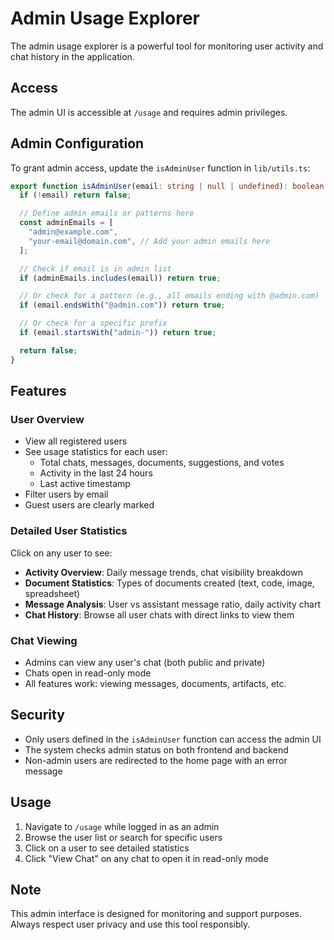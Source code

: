 # Admin Usage Explorer

The admin usage explorer is a powerful tool for monitoring user activity and chat history in the application.

## Access

The admin UI is accessible at `/usage` and requires admin privileges.

## Admin Configuration

To grant admin access, update the `isAdminUser` function in `lib/utils.ts`:

```typescript
export function isAdminUser(email: string | null | undefined): boolean {
  if (!email) return false;

  // Define admin emails or patterns here
  const adminEmails = [
    "admin@example.com",
    "your-email@domain.com", // Add your admin emails here
  ];

  // Check if email is in admin list
  if (adminEmails.includes(email)) return true;

  // Or check for a pattern (e.g., all emails ending with @admin.com)
  if (email.endsWith("@admin.com")) return true;

  // Or check for a specific prefix
  if (email.startsWith("admin-")) return true;

  return false;
}
```

## Features

### User Overview

- View all registered users
- See usage statistics for each user:
  - Total chats, messages, documents, suggestions, and votes
  - Activity in the last 24 hours
  - Last active timestamp
- Filter users by email
- Guest users are clearly marked

### Detailed User Statistics

Click on any user to see:

- **Activity Overview**: Daily message trends, chat visibility breakdown
- **Document Statistics**: Types of documents created (text, code, image, spreadsheet)
- **Message Analysis**: User vs assistant message ratio, daily activity chart
- **Chat History**: Browse all user chats with direct links to view them

### Chat Viewing

- Admins can view any user's chat (both public and private)
- Chats open in read-only mode
- All features work: viewing messages, documents, artifacts, etc.

## Security

- Only users defined in the `isAdminUser` function can access the admin UI
- The system checks admin status on both frontend and backend
- Non-admin users are redirected to the home page with an error message

## Usage

1. Navigate to `/usage` while logged in as an admin
2. Browse the user list or search for specific users
3. Click on a user to see detailed statistics
4. Click "View Chat" on any chat to open it in read-only mode

## Note

This admin interface is designed for monitoring and support purposes. Always respect user privacy and use this tool responsibly.
